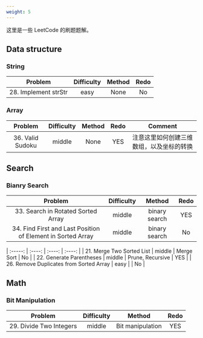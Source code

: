 ```yaml
---
weight: 5
---
```


这里是一些 LeetCode 的刷题题解。

## Data structure

### String
| Problem | Difficulty | Method | Redo |
| :-----: | :----: | :----: | :----: |
| 28. Implement strStr | easy | None | No |


### Array
| Problem | Difficulty | Method | Redo | Comment | 
| :-----: | :----: | :----: | :----: | :----: |
| 36. Valid Sudoku | middle | None | YES | 注意这里如何创建三维数组，以及坐标的转换 |

## Search

### Bianry Search

| Problem | Difficulty | Method | Redo |
| :-----: | :----: | :----: | :----: |
| 33. Search in Rotated Sorted Array | middle | binary search | YES |
| 34. Find First and Last Position of Element in Sorted Array | middle | binary search | No |








| :-----: | :----: | :----: | :----: |
| 21. Merge Two Sorted List | middle | Merge Sort | No |
| 22. Generate Parentheses | middle | Prune, Recursive | YES |
| 26. Remove Duplicates from Sorted Array | easy |  | No |

## Math

### Bit Manipulation

| Problem | Difficulty | Method | Redo |
| :-----: | :----: | :----: | :----: |
| 29. Divide Two Integers | middle | Bit manipulation | YES |
